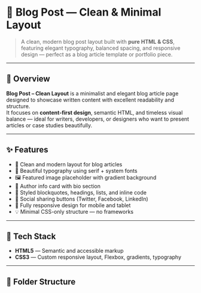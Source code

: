 # 📝 Blog Post — Clean & Minimal Layout

> A clean, modern blog post layout built with **pure HTML & CSS**, featuring elegant typography, balanced spacing, and responsive design — perfect as a blog article template or portfolio piece.

---

## 🌟 Overview
**Blog Post – Clean Layout** is a minimalist and elegant blog article page designed to showcase written content with excellent readability and structure.  
It focuses on **content-first design**, semantic HTML, and timeless visual balance — ideal for writers, developers, or designers who want to present articles or case studies beautifully.

---

## ✨ Features
- 📄 Clean and modern layout for blog articles  
- 🎨 Beautiful typography using serif + system fonts  
- 🖼️ Featured image placeholder with gradient background  
- 👤 Author info card with bio section  
- 💬 Styled blockquotes, headings, lists, and inline code  
- 🔗 Social sharing buttons (Twitter, Facebook, LinkedIn)  
- 📱 Fully responsive design for mobile and tablet  
- 💡 Minimal CSS-only structure — no frameworks  

---

## 🧠 Tech Stack
- **HTML5** — Semantic and accessible markup  
- **CSS3** — Custom responsive layout, Flexbox, gradients, typography  

---

## 🧩 Folder Structure
